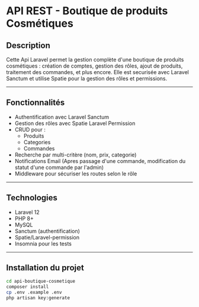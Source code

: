 # API REST - Boutique de produits Cosmétiques 

## Description

Cette Api Laravel permet la gestion complète d'une boutique de produits cosmétiques : création de comptes, gestion des rôles, ajout de produits, traitement des commandes, et plus encore. Elle est securisée avec Laravel Sanctum et utilise Spatie pour la gestion des rôles et permissions.

---

## Fonctionnalités

- Authentification avec Laravel Sanctum
- Gestion des rôles avec Spatie Laravel Permission
- CRUD pour : 
    - Produits
    - Categories
    - Commandes
- Recherche par multi-critère (nom, prix, categorie)
- Notifications Email (Apres passage d'une commande, modification du statut d'une commande par l'admin)
- Middleware pour sécuriser les routes selon le rôle

--- 

## Technologies

- Laravel 12
- PHP 8+
- MySQL
- Sanctum (authentification)
- Spatie/Laravel-permission
- Insomnia pour les tests

---

## Installation du projet

```bash
cd api-boutique-cosmetique
composer install
cp .env .example .env
php artisan key:generate
